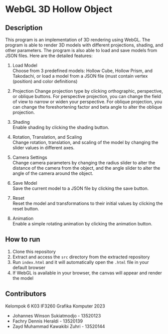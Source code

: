 # WebGL 3D Hollow Object

## Description

This program is an implementation of 3D rendering using WebGL. The program is able to render 3D models with different projections, shading, and other parameters. The program is also able to load and save models from JSON files. Here are the detailed features:

1. Load Model  
   Choose from 3 predefined models: Hollow Cube, Hollow Prism, and Takodachi, or load a model from a JSON file (must contain vertex (position) and color definitions)

2. Projection
   Change projection type by clicking orthographic, perspective, or oblique buttons. For perspective projection, you can change the field of view to narrow or widen your perspective. For oblique projection, you can change the foreshortening factor and beta angle to alter the oblique projection.

3. Shading  
   Enable shading by clicking the shading button.

4. Rotation, Translation, and Scaling  
   Change rotation, translation, and scaling of the model by changing the slider values in different axes.

5. Camera Settings  
   Change camera parameters by changing the radius slider to alter the distance of the camera from the object, and the angle slider to alter the angle of the camera around the object.

6. Save Model  
   Save the current model to a JSON file by clicking the save button.

7. Reset  
   Reset the model and transformations to their initial values by clicking the reset button.

8. Animation  
   Enable a simple rotating animation by clicking the animation button.

## How to run

1. Clone this repository
2. Extract and access the `src` directory from the extracted repository
3. Run `index.html` and it will automatically open the `.html` file in your default browser
4. If WebGL is available in your browser, the canvas will appear and render the model

## Contributors

Kelompok 6 K03 IF3260 Grafika Komputer 2023

-   Johannes Winson Sukiatmodjo - 13520123
-   Fachry Dennis Heraldi - 13520139
-   Zayd Muhammad Kawakibi Zuhri - 13520144
